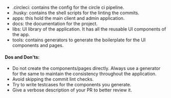 - .circleci: contains the config for the circle ci pipeline.
- .husky: contains the shell scripts for the linting the commits.
- apps: this hold the main client and admin application.
- docs: the documentation for the project.
- libs: UI library of the application. It has all the reusable UI components of the app.
- tools: contains generators to generate the boilerplate for the UI components and pages.

#### Dos and Don'ts:

- Do not create the components/pages directly. Always use a generator for the same to maintain the consistency throughout the application.
- Avoid skipping the commit lint checks.
- Try to write testcases for the components you generate.
- Give a verbose description of your PR to better review it.

